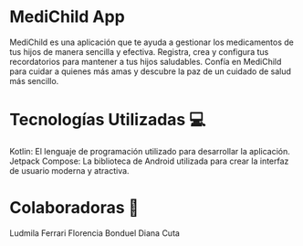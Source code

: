 # MediChild App

MediChild es una aplicación que te ayuda a gestionar los medicamentos de tus hijos de manera sencilla y efectiva. Registra, crea y configura tus recordatorios para mantener a tus hijos saludables. Confía en MediChild para cuidar a quienes más amas y descubre la paz de un cuidado de salud más sencillo.

# Tecnologías Utilizadas 💻
Kotlin: El lenguaje de programación utilizado para desarrollar la aplicación.
Jetpack Compose: La biblioteca de Android utilizada para crear la interfaz de usuario moderna y atractiva.

# Colaboradoras 👥
Ludmila Ferrari
Florencia Bonduel
Diana Cuta


